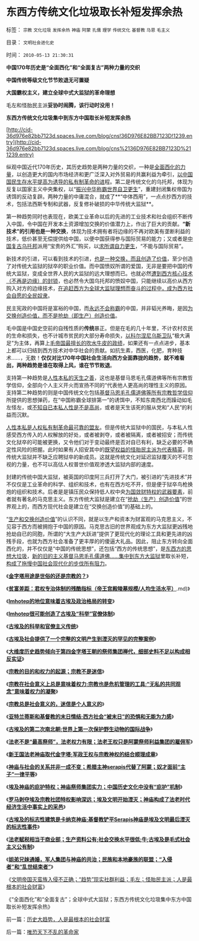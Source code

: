 # 东西方传统文化垃圾取长补短发挥余热

标签： `宗教` `文化垃圾` `发挥余热` `神庙` `阿蒙` `孔儒` `理学` `传统文化` `基督教` `马恩` `毛主义` 

目录： `文明社会进化史`

时间： `2010-05-13 21:30:31`

**中国170年历史是“全面西化”和“全面复古”两种力量的交织**

**中国传统等级文化节节败退无可置疑**

**大国霸权主义，建立全球中式大监狱的革命理想**

毛左和怪胎民主派**妥协时闹腾，该行动时没用！**

**东西方传统文化垃圾集中到东方中国取长补短发挥余热**

[http://cid-36d976e82bb7123d.spaces.live.com/blog/cns!36D976E82BB7123D!1239.entry](http://cid-36d976e82bb7123d.spaces.live.com/blog/cns%2136D976E82BB7123D%211239.entry)

纵观中国近代170年历史，其历史趋势是两种力量的交织，一种是[全面西化的力量](../../../2010/5/10/个体价值观，是保存中华文化的唯一出路.md)，以创造更大的国内市场经济和更广泛深入对外贸易的共赢利益为牵引，[以中国国民生存水平提高为诱导的私有制革命的进](../../../2009/7/24/人权普世价值观或令传统中国将不国.md)程。第二是传统文化的乌托邦，体现为反复以国家主义中央集权，以“[振兴中华称霸世界自卫更生](../../../2009/10/1/大国霸权主义阻碍中国和平崛起.md)”，重建封闭集权帝国为诱饵的反动复辟。两种力量的中庸混合，就成了**“中体西用”，一点点抄西方的技术，包括法西斯专制和武器，反复修补破损的中华传统大监狱**。

第一种趋势同时也表现在，欧美工业革命以后的先进的工业技术和社会组织不断传入中国，令中国在开发本土资源增加交换的价值潜力上，作出了巨大的贡献。**“新技术”的引用也是一种交换**，体现为技术拥有者将边缘的不再对欧美有垄断利益的技术，低价甚至无偿提供给中国，以便中国获得参与国际贸易的能力；又或者是[中国复古乌托邦](../../../2009/9/28/中国怀旧复古的乌托邦传统文化.md)派用“宝贵的外汇”购买，以[求所谓自力更生](../../../2008/12/29/所谓的自力更生大错特错.md)，“不能与国际贸易”。

新技术的引进，可以看到技术的引进，[也是一种交换，而且创造了价值](../../../2010/4/30/“生产力”无关紧要，“交换力”是文明的进步.md)，至少创造了对传统大监狱的狱卒的职业价值。而中国愤奴所谓的爱国，无非是要把中国的传统大监狱，变成全世界人民的大监狱的远大理想而已。也就必然[遭到西方核心技术（不再是边缘）的封锁](../../../2009/2/17/外汇储备买不来先进技术.md)，也必然令大国乌托邦的愤奴中国，只能继续以高价从西方购入对方的边缘技术，[在追赶西方为全球大监狱理想而奋斗的过程中，成为西方社会自愿的全民奴隶](../../../2009/12/28/追赶美国，或让中国越来越落后.md)。

民主宪政的中国将是富裕的中国，而[永远不会称霸](../../../2009/9/29/为什么中国永远不会称霸.md)的中国，并非韬光养晦，是因[为交换创造价值，而不是抢劫（即生产）创造价值](../../../2010/5/11/抢劫的经济含义是生产，物质生产都是“抢劫”.md)。

毛中国是中国史空前的自残性质的**传统**暴正。但是在毛的几十年里，不计农村农民的生命和损失，也不计城市贫民的大部分寿命损失，[以科尔涅尼乌斯卫队](../../../2009/8/5/罗马独裁官科尔涅尼乌斯.苏拉和他的近卫军.md)“极大满足”为主体，再算上[毛帝国最擅长的吹水牛皮的政绩](../../../2009/7/16/中国经济增长的数字创作有几许水分.md)，如果还有一点点进步，基本上都可以归结到西方技术对中华社会的贡献。如抗生素，西医，化肥，育种技术……，无数！**仅仅对比170年中国社会生活向西方全面靠拢的趋势，就不难看出，两种趋势是谁在取得上风，谁在节节败退**。

支持第一种趋势是[人性本私的天生之善](../../../2009/9/24/人性本私必为善.md)，这也是基督马恩毛孔儒道佛等所有宗教哲学信仰，全部向个人主义开火而宣扬不同的“代表他人更高尚的理性主义的原因。支持第二种趋势的则是中国传统文化包括[基督马恩毛孔儒道佛等所有宗教哲学信仰](../../../2010/5/10/个体价值观，是保存中华文化的唯一出路.md)所提供的思想弹药，在“中国称霸全球排第一”的诱饵中，不知东南西北而躁动如毛左怪左，或[不知自已本私人性是不是高尚](../../../2009/7/15/人权普世价值观——伟大的国际歌.md)，或者是天生该死的服从党和“人民”的利益而沉默。

[人性本私是人权私有制革命最可靠的盟友](../../../2010/1/13/“人性”的份量超越一切意识形态.md)。但是传统大监狱中的国民，与本私人性感受西方传入的人权解放的好处，或者被剥夺，或者被隔离，或者被招安；而传统文化狱卒的可能被更换，又令他们对于变动最终是否对自已有利，缺乏必要的不确定性风险的把握。此时如果有人招安其中的[既望权益的怪胎民主派为代表精英](../../../2009/9/8/城乡贫富差距客观上强化了央权社会结构.md)，则传统大监狱并不缺乏应聘狱卒的新成员。这就是传统文化对延迟监狱覆灭的不可忽视的力量，也不可以高估人权普世价值观渗透大监狱内部的速度。

封建的传统中国大监狱，被英国的印度阿三兵打开了大门，被引进的“先进技术”并不仅仅是工业革命的科学、组织和技术，也有在西方吃不开，但是便于狱卒鸟枪换炮的组织和技术。后者是是镇压民众保持低人权中央[为国敛财特权的武器要素](../../../2009/12/24/短板决定实力，要素替代的战斗力.md)，前者就有著名的马克思主义。东方传统大监狱是建立在“[抢劫（生产）创造价值](../../../2010/5/11/抢劫的经济含义是生产，物质生产都是“抢劫”.md)”的世界观上的，而西方现代社会是建立在“交换创造价值”的基础上的。

“[生产和交换创造价值](../../../2008/7/26/什么是生产的价值？揭示《资本论》的关键性错误.md)”的认识不同，就是以生产和资本为财富观的马克思主义，不见容于西方而被拥抱于中国的原因。马克思古旧的世界观成为东方大监狱更凶残地抢劫自已的同胞，所谓的“大生产大跃进”提供了更现代化的理论工具和更先进的凶残手段，也就为西方社会准备了更丰厚的的傻逼大礼品。因此，阻止东方转向全面西化的，并不仅仅是“中国的传统思想”，还包括“西方的传统思想”，是[东西方的思想大垃圾](../../../2010/5/6/东西方传统文化都阻碍了现代文明;我不入地狱谁入地狱.md)，[新的旧的主义基督马恩毛孔儒道佛……集中到东方大监狱](../../../2009/12/23/新的主义“救”中国的步骤和古典经济学的“基本假设”.md)里取长补短，[构成了拖慢中国社会现代化的步伐所有阻力](http://hi.baidu.com/darthchn/blog/item/c77ff835cfd64447241f1423.html)。

《[**金字塔用途是世俗的还是宗教的？**](../../../2010/4/11/金字塔用途是世俗的还是宗教的？.md)》

《[**贫富差距：君权专治体制的残酷指标（帝王宫殿陵墓规模/人均生活水平）**](../../../2010/4/11/君权体制残酷贫富差距（宫殿陵墓规模／人均生活水平).md)》

《[**Imhotep的地位意味着古埃及政治格局的转变**](../../../2010/4/12/Imhotep的地位意味着古埃及政治格局的转变.md)》

《[**Imhotep很可能创造了古埃及“科举”官僚体制**](../../../2010/4/12/Imhotep很可能创造了古埃及“科举”官僚体制.md)》

《[**古埃及的科举和官僚主义传统**](../../../2010/4/12/古埃及的科举和官僚主义传统.md)》

《[**古埃及社会提供了一个完整的文明产生到湮灭的罕见的完整案例**](../../../2010/4/13/古埃及提供一个类中国文明的完整生命周期.md)》

《[**大维度历史趋势倾向于第四金字塔王朝的祭师集团禅代，细部史料不足以构成相反实证**](../../../2010/4/13/历史的细考权威没有“更权威”的发言权.md)》

《[**宗教的目的和权力的起源；宗教不是迷信**](../../../2010/4/13/宗教的目的和权力的起源；宗教不是迷信.md)》

《[**宗教在社会意义上总是意味着权力;宗教也是危机管理的工具;“无私的共同观念”意味着权力的凝聚**](../../../2010/4/13/宗教也是危机管理的工具.md)》

《[**宗教总是社会意义的，迷信是个人意义的**](../../../2010/4/14/宗教总是社会意义的，迷信是个人意义的.md)》

《[**亚特兰蒂斯和基督教的末日情结;西方社会“被末日”的恐惧和无能为力感**](../../../2010/5/4/亚特兰蒂斯和基督教的末日情结和“被末日”的恐惧.md)》

《[**古埃及的第二次南北朝;世界上第一次保护野生动物的国际战争**](../../../2010/5/5/世界上第一次保护野生动物的国际战争.md)》

《[**法老不是“最高祭师”，法老权力有限；法老王权只是阿蒙祭师利益集团的雇佣军**](../../../2010/5/5/古埃及的历史不是法老的历史.md)》

《[**新王国法老神庙取代金字塔;军政王权与宗教神权的结合顺理成章**](../../../2010/5/5/王权与宗教神权的互利结合.md)》

《[**神庙与社会的关系并非一成不变；希腊主神serapis代替了阿蒙；奴才面前“主子”一律平等**](../../../2010/5/8/古埃及：奴才面前“主子”一律平等.md)》

《[**埃及神庙的庇护特权；神庙祭师集团实力；中国历史文化中没有“庇护”机制**](http://blog.sina.com.cn/s/blog_5563a64d0100iaji.html)》

《[**罗马剥夺埃及宗教社团特权影响深远；埃及文明开始湮灭；神庙构成了法老时代经济生活中事实上的采邑**](../../../2010/5/8/神庙构成了法老时代经济生活中事实上的采邑.md)》

《[**古埃及的标志性建筑是卡纳克神庙;基督教铲平Serapis神庙是埃及文明最后湮灭的标志性事件**](../../../2010/5/13/Serapis神庙标志埃及文明最后湮灭.md)》

《[**法老赋税相当于商业部；生产资料公有;社会交换水平很低;牛;古埃及是毛式社会主义公有制**](../../../2010/5/13/古埃及近似毛式社会主义公有制,和牛.md)》

《[**姐弟兄妹通婚，军人集团与神庙的共治；民族和本地豪族的联盟；“入侵者”和“乱世结束者”**](../../../2010/5/13/“入侵者”和“乱世结束者”常常是外族雇佣军.md)》

《[文明帝国灭蛮族入侵不正确；“趋势”现实社群利益；毛左；怪胎民主派；人是最根本的社会财富](../../../2010/5/13/“入侵者”和“乱世结束者”常常是外族雇佣军.md)》

《“全面西化”和“全面复古”；全球中式大监狱；东西方传统文化垃圾集中东方中国取长补短发挥余热》



前一篇：[历史大趋势，人是最根本的社会财富](../../../2010/5/13/历史大趋势，人是最根本的社会财富.md)

后一篇：[唯恐天下不乱的革命家](../../../2010/5/14/唯恐天下不乱的革命家.md)